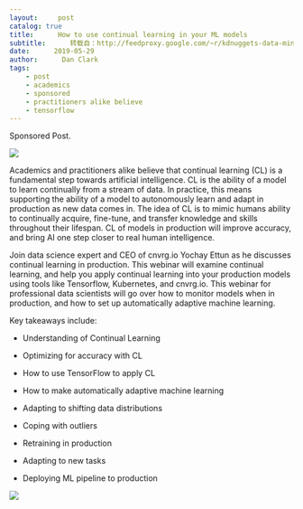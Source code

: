 ```yaml
---
layout:     post
catalog: true
title:      How to use continual learning in your ML models
subtitle:      转载自：http://feedproxy.google.com/~r/kdnuggets-data-mining-analytics/~3/Fsj77Tf9v50/cnvrg-io-continual-learning-ml-models.html
date:      2019-05-29
author:      Dan Clark
tags:
    - post
    - academics
    - sponsored
    - practitioners alike believe
    - tensorflow
---
```


Sponsored Post.

![](http://feedproxy.google.com/images/cnvrg-io-continual-learning-605.jpg)


Academics and practitioners alike believe that continual learning (CL) is a fundamental step towards artificial intelligence. CL is the ability of a model to learn continually from a stream of data. In practice, this means supporting the ability of a model to autonomously learn and adapt in production as new data comes in. The idea of CL is to mimic humans ability to continually acquire, fine-tune, and transfer knowledge and skills throughout their lifespan. CL of models in production will improve accuracy, and bring AI one step closer to real human intelligence.

Join data science expert and CEO of cnvrg.io Yochay Ettun as he discusses continual learning in production. This webinar will examine continual learning, and help you apply continual learning into your production models using tools like Tensorflow, Kubernetes, and cnvrg.io. This webinar for professional data scientists will go over how to monitor models when in production, and how to set up automatically adaptive machine learning.

Key takeaways include:

- Understanding of Continual Learning

- Optimizing for accuracy with CL

- How to use TensorFlow to apply CL

- How to make automatically adaptive machine learning

- Adapting to shifting data distributions

- Coping with outliers

- Retraining in production

- Adapting to new tasks

- Deploying ML pipeline to production


![](http://feedproxy.google.com/images/save-my-spot-217.jpg)

